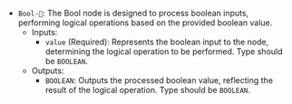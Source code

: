 - `Bool-🔬`: The Bool node is designed to process boolean inputs, performing logical operations based on the provided boolean value.
    - Inputs:
        - `value` (Required): Represents the boolean input to the node, determining the logical operation to be performed. Type should be `BOOLEAN`.
    - Outputs:
        - `BOOLEAN`: Outputs the processed boolean value, reflecting the result of the logical operation. Type should be `BOOLEAN`.
